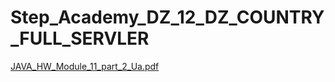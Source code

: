 # Step_Academy_DZ_12_DZ_COUNTRY_FULL_SERVLER
[JAVA_HW_Module_11_part_2_Ua.pdf](https://github.com/SvitLanaSvit/Step_Academy_DZ_12_DZ_COUNTRY_FULL_SERVLER/blob/main/assets/JAVA_HW_Module_11_part_2_Ua.pdf)
